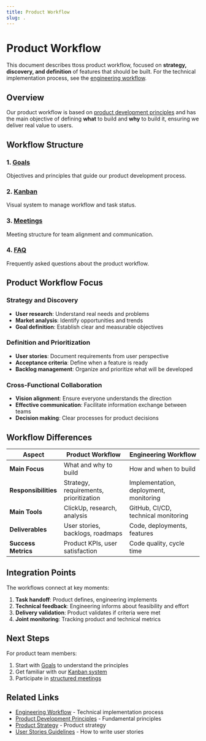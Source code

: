 ```yaml
---
title: Product Workflow
slug: .
---
```


# Product Workflow

This document describes ttoss product workflow, focused on **strategy, discovery, and definition** of features that should be built. For the technical implementation process, see the [engineering workflow](/docs/engineering/workflow).

## Overview

Our product workflow is based on [product development principles](/docs/product/product-development/principles) and has the main objective of defining **what** to build and **why** to build it, ensuring we deliver real value to users.

## Workflow Structure

### 1. [Goals](./goals)

Objectives and principles that guide our product development process.

### 2. [Kanban](./kanban)

Visual system to manage workflow and task status.

### 3. [Meetings](./meetings)

Meeting structure for team alignment and communication.

### 4. [FAQ](./faq)

Frequently asked questions about the product workflow.

## Product Workflow Focus

### Strategy and Discovery

- **User research**: Understand real needs and problems
- **Market analysis**: Identify opportunities and trends
- **Goal definition**: Establish clear and measurable objectives

### Definition and Prioritization

- **User stories**: Document requirements from user perspective
- **Acceptance criteria**: Define when a feature is ready
- **Backlog management**: Organize and prioritize what will be developed

### Cross-Functional Collaboration

- **Vision alignment**: Ensure everyone understands the direction
- **Effective communication**: Facilitate information exchange between teams
- **Decision making**: Clear processes for product decisions

## Workflow Differences

| Aspect               | **Product Workflow**                   | **Engineering Workflow**               |
| -------------------- | -------------------------------------- | -------------------------------------- |
| **Main Focus**       | What and why to build                  | How and when to build                  |
| **Responsibilities** | Strategy, requirements, prioritization | Implementation, deployment, monitoring |
| **Main Tools**       | ClickUp, research, analysis            | GitHub, CI/CD, technical monitoring    |
| **Deliverables**     | User stories, backlogs, roadmaps       | Code, deployments, features            |
| **Success Metrics**  | Product KPIs, user satisfaction        | Code quality, cycle time               |

## Integration Points

The workflows connect at key moments:

1. **Task handoff**: Product defines, engineering implements
2. **Technical feedback**: Engineering informs about feasibility and effort
3. **Delivery validation**: Product validates if criteria were met
4. **Joint monitoring**: Tracking product and technical metrics

## Next Steps

For product team members:

1. Start with [Goals](./goals) to understand the principles
2. Get familiar with our [Kanban system](./kanban)
3. Participate in [structured meetings](./meetings)

## Related Links

- [Engineering Workflow](/docs/engineering/workflow) - Technical implementation process
- [Product Development Principles](/docs/product/product-development/principles) - Fundamental principles
- [Product Strategy](/docs/product/product-strategy) - Product strategy
- [User Stories Guidelines](/docs/product/product-strategy/discover/user-stories) - How to write user stories
